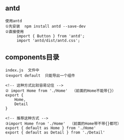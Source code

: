 ## antd
    使用antd
    ①先安装  npm install antd --save-dev
    ②直接使用
         import { Button } from 'antd';
         import 'antd/dist/antd.css';  

  ## components目录
    index.js  文件中 
    ①export default  只能导出一个组件

    <!-- 这种方式比较容易记住 -->
    ② import Home from './Home'  （前面的Home不能带{}）
    export {
        Home,
        Detail
    }

    <!-- 推荐这种方式 -->
    ③import Home from './Home'  （前面的Home带不带{}都可）
    export { default as Home } from './Home'
    export { default as Detail } from './Detail'

